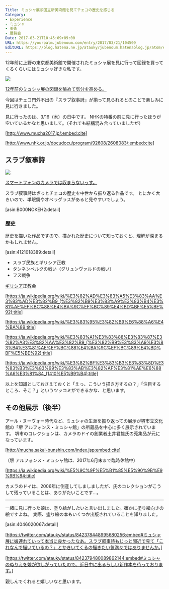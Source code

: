 ```yaml
---
Title: ミュシャ展＠国立新美術館を見てチェコの歴史を感じる
Category:
- Experience
- ミュシャ
- 美術
- 展覧会
Date: 2017-03-21T10:45:09+09:00
URL: https://yourpalm.jubenoum.com/entry/2017/03/21/104509
EditURL: https://blog.hatena.ne.jp/atauky/jubenoum.hatenablog.jp/atom/entry/10328749687229185616
---
```


12年前に上野の東京都美術館で開催されたミュシャ展を見に行って図録を買ってくるくらいにはミュシャ好きな私です。

[![](https://www.instagram.com/p/BRiSdJuBWeQ/media/?size=l)](https://www.instagram.com/p/BRiSdJuBWeQ/)

[12年前のミュシャ展の図録を眺めて気分を高める。](https://www.instagram.com/p/BRiSdJuBWeQ/)

今回はチェコ門外不出の『スラブ叙事詩』が揃って見られるとのことで楽しみに見に行きました。

見に行ったのは、3/16（木）の日中です。
NHKの特番の前に見に行ったほうが空いているかなと思いまして。（それでも結構混み合っていましたが）



[http://www.mucha2017.jp/:embed:cite]



[http://www.nhk.or.jp/docudocu/program/92608/2608083/:embed:cite]




## スラブ叙事詩

[![](https://www.instagram.com/p/BRsJejyhb4B/media/?size=l)](https://www.instagram.com/p/BRsJejyhb4B/)

[スマートフォンのカメラでは収まらないっす。](https://www.instagram.com/p/BRsJejyhb4B/)

スラブ叙事詩はざっとチェコの歴史を中世から振り返る作品です。
とにかく大きいので、単眼鏡やオペラグラスがあると見やすいでしょう。




[asin:B000NOKEH2:detail]



### 歴史

歴史を描いた作品ですので、描かれた歴史について知っておくと、理解が深まるかもしれません。


[asin:4121018389:detail]



* スラブ民族とギリシア正教
* タンネンベルクの戦い（グリュンヴァルドの戦い）
* フス戦争


[ギリシア正教会](http://www.y-history.net/appendix/wh0602-006.html)



[https://ja.wikipedia.org/wiki/%E3%82%AD%E3%83%A5%E3%83%AA%E3%83%AD%E3%82%B9_(%E3%82%B9%E3%83%A9%E3%83%B4%E3%81%AE%EF%BC%88%E4%BA%9C%EF%BC%89%E4%BD%BF%E5%BE%92):title]



[https://ja.wikipedia.org/wiki/%E3%83%95%E3%82%B9%E6%88%A6%E4%BA%89:title]


[https://ja.wikipedia.org/wiki/%E3%83%A1%E3%83%88%E3%83%87%E3%82%A3%E3%82%AA%E3%82%B9_(%E3%82%B9%E3%83%A9%E3%83%B4%E3%81%AE%EF%BC%88%E4%BA%9C%EF%BC%89%E4%BD%BF%E5%BE%92):title]



[https://ja.wikipedia.org/wiki/%E3%82%BF%E3%83%B3%E3%83%8D%E3%83%B3%E3%83%99%E3%83%AB%E3%82%AF%E3%81%AE%E6%88%A6%E3%81%84_(1410%E5%B9%B4):title]

以上を知識としておさえておくと「えっ、こういう描き方するの？」「注目するところ、そこ？」というツッコミができるかな、と思います。

## その他展示（後半）

アール・ヌーヴォー時代など、ミュシャの生涯を振り返っての展示が堺市立文化館の「堺 アルフォンス・ミュシャ館」の所蔵品を中心に多く展示されています。
堺市のコレクションは、カメラのドイの創業者土井君雄氏の蒐集品が元になっています。

[http://mucha.sakai-bunshin.com/index.jsp:embed:cite]

（堺 アルフォンス・ミュシャ館は、2017年6月末まで臨時休館中）

[https://ja.wikipedia.org/wiki/%E5%9C%9F%E5%B1%85%E5%90%9B%E9%9B%84:title]

カメラのドイは、2006年に倒産してしましましたが、氏のコレクションがこうして残っていることは、ありがたいことです…。




-----

一緒に見に行った娘は、塗り絵がしたいと言い出しました。確かに塗り絵向きの絵ですよね。
実際、塗り絵の本もいくつか出版されていることを知りました。

[asin:4046020067:detail]


[https://twitter.com/atauky/status/842378448995680256:embed#ミュシャ展に娘連れていって本当に良かったなあ。スラブ叙事詩もじっと間近で見て「これなんで描いているの？」とかきいてくるの描きたい気満々ではありませんか。]


[https://twitter.com/atauky/status/842379480089862144:embed#ミュシャのぬりえを娘が欲しがっていたので、近日中に出るらしい新作本を待っております。]

親しんでくれると嬉しいなと思います。






